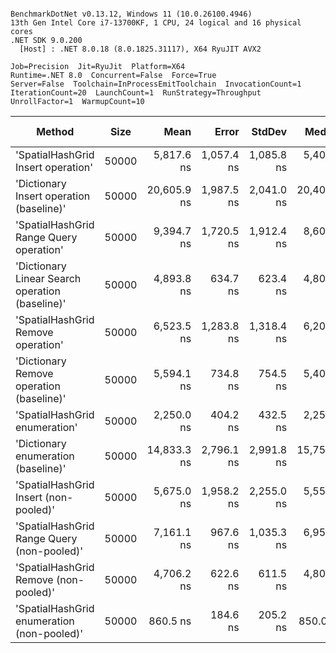 ```

BenchmarkDotNet v0.13.12, Windows 11 (10.0.26100.4946)
13th Gen Intel Core i7-13700KF, 1 CPU, 24 logical and 16 physical cores
.NET SDK 9.0.200
  [Host] : .NET 8.0.18 (8.0.1825.31117), X64 RyuJIT AVX2

Job=Precision  Jit=RyuJit  Platform=X64  
Runtime=.NET 8.0  Concurrent=False  Force=True  
Server=False  Toolchain=InProcessEmitToolchain  InvocationCount=1  
IterationCount=20  LaunchCount=1  RunStrategy=Throughput  
UnrollFactor=1  WarmupCount=10  

```
| Method                                          | Size  | Mean        | Error      | StdDev     | Median      | Min         | Max         | Ratio | RatioSD | Allocated | Alloc Ratio |
|------------------------------------------------ |------ |------------:|-----------:|-----------:|------------:|------------:|------------:|------:|--------:|----------:|------------:|
| &#39;SpatialHashGrid Insert operation&#39;              | 50000 |  5,817.6 ns | 1,057.4 ns | 1,085.8 ns |  5,400.0 ns |  4,900.0 ns |  9,200.0 ns |  0.28 |    0.04 |      88 B |        0.05 |
| &#39;Dictionary Insert operation (baseline)&#39;        | 50000 | 20,605.9 ns | 1,987.5 ns | 2,041.0 ns | 20,400.0 ns | 18,300.0 ns | 26,300.0 ns |  1.00 |    0.00 |    1760 B |        1.00 |
| &#39;SpatialHashGrid Range Query operation&#39;         | 50000 |  9,394.7 ns | 1,720.5 ns | 1,912.4 ns |  8,600.0 ns |  6,900.0 ns | 13,500.0 ns |  0.45 |    0.09 |    1840 B |        1.05 |
| &#39;Dictionary Linear Search operation (baseline)&#39; | 50000 |  4,893.8 ns |   634.7 ns |   623.4 ns |  4,800.0 ns |  4,100.0 ns |  6,400.0 ns |  0.24 |    0.04 |    1720 B |        0.98 |
| &#39;SpatialHashGrid Remove operation&#39;              | 50000 |  6,523.5 ns | 1,283.8 ns | 1,318.4 ns |  6,200.0 ns |  5,300.0 ns | 10,100.0 ns |  0.32 |    0.07 |    1720 B |        0.98 |
| &#39;Dictionary Remove operation (baseline)&#39;        | 50000 |  5,594.1 ns |   734.8 ns |   754.5 ns |  5,400.0 ns |  4,500.0 ns |  7,900.0 ns |  0.27 |    0.04 |    1720 B |        0.98 |
| &#39;SpatialHashGrid enumeration&#39;                   | 50000 |  2,250.0 ns |   404.2 ns |   432.5 ns |  2,250.0 ns |    950.0 ns |  3,150.0 ns |  0.11 |    0.02 |    1408 B |        0.80 |
| &#39;Dictionary enumeration (baseline)&#39;             | 50000 | 14,833.3 ns | 2,796.1 ns | 2,991.8 ns | 15,750.0 ns |  7,400.0 ns | 18,800.0 ns |  0.75 |    0.14 |    1736 B |        0.99 |
| &#39;SpatialHashGrid Insert (non-pooled)&#39;           | 50000 |  5,675.0 ns | 1,958.2 ns | 2,255.0 ns |  5,550.0 ns |  3,000.0 ns | 10,100.0 ns |  0.26 |    0.10 |    1720 B |        0.98 |
| &#39;SpatialHashGrid Range Query (non-pooled)&#39;      | 50000 |  7,161.1 ns |   967.6 ns | 1,035.3 ns |  6,950.0 ns |  5,800.0 ns |  9,700.0 ns |  0.35 |    0.05 |    1168 B |        0.66 |
| &#39;SpatialHashGrid Remove (non-pooled)&#39;           | 50000 |  4,706.2 ns |   622.6 ns |   611.5 ns |  4,800.0 ns |  3,700.0 ns |  6,000.0 ns |  0.23 |    0.04 |    1720 B |        0.98 |
| &#39;SpatialHashGrid enumeration (non-pooled)&#39;      | 50000 |    860.5 ns |   184.6 ns |   205.2 ns |    850.0 ns |    450.0 ns |  1,250.0 ns |  0.04 |    0.01 |    1696 B |        0.96 |
